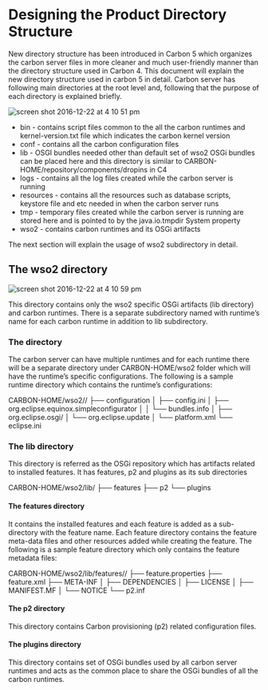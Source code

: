 # Designing the Product Directory Structure

New directory structure has been introduced in Carbon 5 which organizes the carbon server files in more cleaner and much user-friendly manner than the directory structure used in Carbon 4. This document will explain the new directory structure used in carbon 5 in detail. Carbon server has following main directories at the root level and, following that the purpose of each directory is explained briefly.

![screen shot 2016-12-22 at 4 10 51 pm](https://cloud.githubusercontent.com/assets/21237558/21423157/77f594fa-c861-11e6-8d56-133699cead2d.png)

* bin - contains script files common to the all the carbon runtimes and kernel-version.txt file which indicates the carbon kernel version
* conf - contains all the carbon configuration files
* lib -  OSGI bundles needed other than default set of wso2 OSGi bundles can be placed here and this directory is similar to CARBON-HOME/repository/components/dropins in C4
* logs - contains all the log files created while the carbon server is running
* resources - contains all the resources such as database scripts, keystore file and etc needed in when the carbon server runs
* tmp - temporary files created while the carbon server is running are stored here and is pointed to by the java.io.tmpdir System property
* wso2 - contains carbon runtimes and its OSGi artifacts

The next section will explain the usage of wso2 subdirectory in detail.

## The wso2 directory

![screen shot 2016-12-22 at 4 10 59 pm](https://cloud.githubusercontent.com/assets/21237558/21423153/72e163e0-c861-11e6-8cbb-e8c9185e49bb.png)
    
This directory contains only the wso2 specific OSGi artifacts (lib directory) and carbon runtimes. There is a separate subdirectory named with runtime’s name  for each carbon runtime in addition to lib subdirectory.

### The <runtime> directory

The carbon server can have multiple runtimes and for each runtime there will be a separate directory under CARBON-HOME/wso2 folder which will have the runtime’s specific configurations. The following is a sample runtime directory which contains the runtime’s configurations:

CARBON-HOME/wso2/<runtime>/
├── configuration
│   ├── config.ini
│   ├── org.eclipse.equinox.simpleconfigurator
│   │   └── bundles.info
│   ├── org.eclipse.osgi/
│   └── org.eclipse.update
│       └── platform.xml
└── eclipse.ini

### The lib directory
This directory is referred as the OSGi repository which has artifacts related to installed features. It has features, p2 and plugins as its sub directories

CARBON-HOME/wso2/lib/
├── features
├── p2
└── plugins

#### The features directory

It contains the installed features and each feature is added as a sub-directory with the feature name. Each feature directory contains the feature meta-data files and other resources added while creating the feature. The following is a sample feature directory which only contains the feature metadata files:

CARBON-HOME/wso2/lib/features/<feature-name>/
├── feature.properties
├── feature.xml
├── META-INF
│   ├── DEPENDENCIES
│   ├── LICENSE
│   ├── MANIFEST.MF
│   └── NOTICE
└── p2.inf

#### The p2 directory
This directory contains Carbon provisioning (p2) related configuration files.

#### The plugins directory
This directory contains set of OSGi bundles used by all carbon server runtimes and acts as the common place to share the OSGi bundles of all the carbon runtimes.
